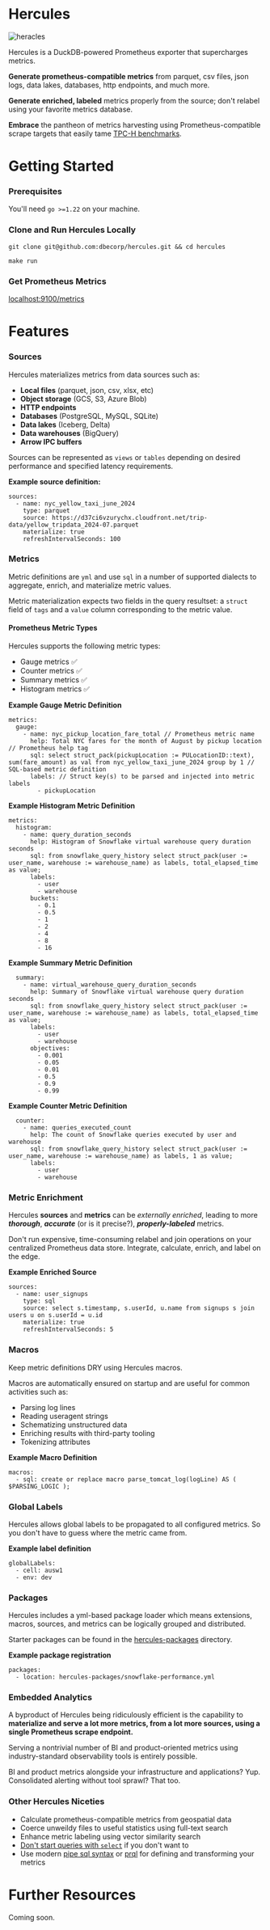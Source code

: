 # Hercules

![heracles](assets/heracles.png)

Hercules is a DuckDB-powered Prometheus exporter that supercharges metrics.


**Generate prometheus-compatible metrics** from parquet, csv files, json logs, data lakes, databases, http endpoints, and much more.

**Generate enriched, labeled** metrics properly from the source; don't relabel using your favorite metrics database.

**Embrace** the pantheon of metrics harvesting using Prometheus-compatible scrape targets that easily tame [TPC-H benchmarks](https://www.tpc.org/information/benchmarks5.asp).


# Getting Started


### Prerequisites

You'll need `go >=1.22` on your machine.

### Clone and Run Hercules Locally

```
git clone git@github.com:dbecorp/hercules.git && cd hercules

make run
```

### Get Prometheus Metrics

[localhost:9100/metrics](http://localhost:9100/metrics)


# Features

### Sources

Hercules materializes metrics from data sources such as:
- **Local files** (parquet, json, csv, xlsx, etc)
- **Object storage** (GCS, S3, Azure Blob)
- **HTTP endpoints**
- **Databases** (PostgreSQL, MySQL, SQLite)
- **Data lakes** (Iceberg, Delta)
- **Data warehouses** (BigQuery)
- **Arrow IPC buffers**


Sources can be represented as `views` or `tables` depending on desired performance and specified latency requirements.

**Example source definition:**

```
sources:
  - name: nyc_yellow_taxi_june_2024
    type: parquet
    source: https://d37ci6vzurychx.cloudfront.net/trip-data/yellow_tripdata_2024-07.parquet
    materialize: true
    refreshIntervalSeconds: 100
```

### Metrics

Metric definitions are `yml` and use `sql` in a number of supported dialects to aggregate, enrich, and materialize metric values.

Metric materialization expects two fields in the query resultset: a `struct` field of `tags` and a `value` column corresponding to the metric value.

#### Prometheus Metric Types

Hercules supports the following metric types:

- Gauge metrics ✅
- Counter metrics ✅
- Summary metrics ✅
- Histogram metrics ✅


**Example Gauge Metric Definition**

```
metrics:
  gauge:
    - name: nyc_pickup_location_fare_total // Prometheus metric name
      help: Total NYC fares for the month of August by pickup location // Prometheus help tag
      sql: select struct_pack(pickupLocation := PULocationID::text), sum(fare_amount) as val from nyc_yellow_taxi_june_2024 group by 1 // SQL-based metric definition
      labels: // Struct key(s) to be parsed and injected into metric labels
        - pickupLocation
```


**Example Histogram Metric Definition**
```
metrics:
  histogram:
    - name: query_duration_seconds
      help: Histogram of Snowflake virtual warehouse query duration seconds
      sql: from snowflake_query_history select struct_pack(user :=  user_name, warehouse := warehouse_name) as labels, total_elapsed_time as value;
      labels:
        - user
        - warehouse
      buckets:
        - 0.1
        - 0.5
        - 1
        - 2
        - 4
        - 8
        - 16
```


**Example Summary Metric Definition**
```
  summary:
    - name: virtual_warehouse_query_duration_seconds
      help: Summary of Snowflake virtual warehouse query duration seconds
      sql: from snowflake_query_history select struct_pack(user :=  user_name, warehouse := warehouse_name) as labels, total_elapsed_time as value;
      labels:
        - user
        - warehouse
      objectives:
        - 0.001
        - 0.05
        - 0.01
        - 0.5
        - 0.9
        - 0.99
```


**Example Counter Metric Definition**
```
  counter:
    - name: queries_executed_count
      help: The count of Snowflake queries executed by user and warehouse
      sql: from snowflake_query_history select struct_pack(user :=  user_name, warehouse := warehouse_name) as labels, 1 as value;
      labels:
        - user
        - warehouse
```


### Metric Enrichment

Hercules **sources** and **metrics** can be *externally enriched*, leading to more ***thorough***, ***accurate*** (or is it precise?), ***properly-labeled*** metrics.

Don't run expensive, time-consuming relabel and join operations on your centralized Prometheus data store. Integrate, calculate, enrich, and label on the edge.

**Example Enriched Source**

```
sources:
  - name: user_signups
    type: sql
    source: select s.timestamp, s.userId, u.name from signups s join users u on s.userId = u.id
    materialize: true
    refreshIntervalSeconds: 5
```


### Macros

Keep metric definitions DRY using Hercules macros.

Macros are automatically ensured on startup and are useful for common activities such as:

- Parsing log lines
- Reading useragent strings
- Schematizing unstructured data
- Enriching results with third-party tooling
- Tokenizing attributes


**Example Macro Definition**

```
macros:
  - sql: create or replace macro parse_tomcat_log(logLine) AS ( $PARSING_LOGIC );
```


### Global Labels

Hercules allows global labels to be propagated to all configured metrics. So you don't have to guess where the metric came from.

**Example label definition**
```
globalLabels:
  - cell: ausw1
  - env: dev
```

### Packages

Hercules includes a yml-based package loader which means extensions, macros, sources, and metrics can be logically grouped and distributed.

Starter packages can be found in the [hercules-packages](/hercules-packages/) directory.

**Example package registration**

```
packages:
  - location: hercules-packages/snowflake-performance.yml
```


### Embedded Analytics

A byproduct of Hercules being ridiculously efficient is the capability to **materialize and serve a lot more metrics, from a lot more sources, using a single Prometheus scrape endpoint.**

Serving a nontrivial number of BI and product-oriented metrics using industry-standard observability tools is entirely possible.

BI and product metrics alongside your infrastructure and applications? Yup. Consolidated alerting without tool sprawl? That too.


### Other Hercules Niceties

- Calculate prometheus-compatible metrics from geospatial data
- Coerce unweildy files to useful statistics using full-text search
- Enhance metric labeling using vector similarity search
- [Don't start queries with `select`](https://jvns.ca/blog/2019/10/03/sql-queries-don-t-start-with-select/) if you don't want to
- Use modern [pipe sql syntax](https://research.google/pubs/sql-has-problems-we-can-fix-them-pipe-syntax-in-sql/) or [prql](https://prql-lang.org/) for defining and transforming your metrics


# Further Resources

Coming soon.
